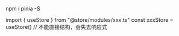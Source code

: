 npm i pinia -S



import { useStore } from "@store/modules/xxx.ts"
const xxxStore = useStore()  // 不能直接结构，会失去响应式